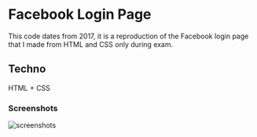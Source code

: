 # Facebook Login Page

This code dates from 2017, it is a reproduction of the Facebook login page that I made from HTML and CSS only during exam.

## Techno

HTML + CSS

### Screenshots

![screenshots](https://github.com/daoodaba975/facebook-login-page/blob/master/png/facebook.png)
